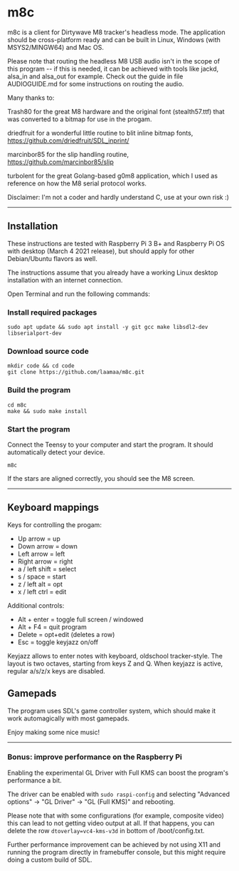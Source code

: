 # m8c

m8c is a client for Dirtywave M8 tracker's headless mode. The application should be cross-platform ready and can be built in Linux, Windows (with MSYS2/MINGW64) and Mac OS.

Please note that routing the headless M8 USB audio isn't in the scope of this program -- if this is needed, it can be achieved with tools like jackd, alsa\_in and alsa\_out for example. Check out the guide in file AUDIOGUIDE.md for some instructions on routing the audio.

Many thanks to:

Trash80 for the great M8 hardware and the original font (stealth57.ttf) that was converted to a bitmap for use in the progam.

driedfruit for a wonderful little routine to blit inline bitmap fonts, https://github.com/driedfruit/SDL_inprint/

marcinbor85 for the slip handling routine, https://github.com/marcinbor85/slip

turbolent for the great Golang-based g0m8 application, which I used as reference on how the M8 serial protocol works.

Disclaimer: I'm not a coder and hardly understand C, use at your own risk :)

-------

## Installation

These instructions are tested with Raspberry Pi 3 B+ and Raspberry Pi OS with desktop (March 4 2021 release), but should apply for other Debian/Ubuntu flavors as well.

The instructions assume that you already have a working Linux desktop installation with an internet connection.

Open Terminal and run the following commands:

### Install required packages

```
sudo apt update && sudo apt install -y git gcc make libsdl2-dev libserialport-dev
```

### Download source code

```
mkdir code && cd code
git clone https://github.com/laamaa/m8c.git
 ```

### Build the program

```
cd m8c
make && sudo make install
 ```

### Start the program

Connect the Teensy to your computer and start the program. It should automatically detect your device.

```
m8c
```

If the stars are aligned correctly, you should see the M8 screen.

-----------

## Keyboard mappings

Keys for controlling the progam:

* Up arrow = up
* Down arrow = down
* Left arrow = left
* Right arrow = right
* a / left shift = select
* s / space = start
* z / left alt = opt
* x / left ctrl = edit

Additional controls:
* Alt + enter = toggle full screen / windowed
* Alt + F4 = quit program
* Delete = opt+edit (deletes a row)
* Esc = toggle keyjazz on/off 

Keyjazz allows to enter notes with keyboard, oldschool tracker-style. The layout is two octaves, starting from keys Z and Q.
When keyjazz is active, regular a/s/z/x keys are disabled.

## Gamepads

The program uses SDL's game controller system, which should make it work automagically with most gamepads.

Enjoy making some nice music!

-----------

### Bonus: improve performance on the Raspberry Pi
Enabling the experimental GL Driver with Full KMS can boost the program's performance a bit.

The driver can be enabled with ```sudo raspi-config``` and selecting "Advanced options" -> "GL Driver" -> "GL (Full KMS)" and rebooting.

Please note that with some configurations (for example, composite video) this can lead to not getting video output at all. If that happens, you can delete the row ```dtoverlay=vc4-kms-v3d``` in bottom of /boot/config.txt.

Further performance improvement can be achieved by not using X11 and running the program directly in framebuffer console, but this might require doing a custom build of SDL.
